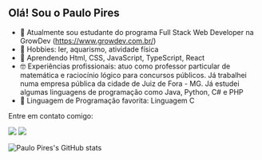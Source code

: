 ## Olá! Sou o Paulo Pires

- 🔭 Atualmente sou estudante do programa Full Stack Web Developer na GrowDev (https://www.growdev.com.br/)
- :tropical_fish: Hobbies: ler, aquarismo, atividade física
- 🌱 Aprendendo Html, CSS, JavaScript, TypeScript, React
- :nerd_face: Experiências profissionais: atuo como professor particular de matemática e raciocínio lógico para concursos públicos. Já trabalhei numa empresa pública da cidade de Juiz de Fora - MG. Já estudei algumas linguagens de programação como Java, Python, C# e PHP
- :1st_place_medal: Linguagem de Programação favorita: Linguagem C
<p align="left">
  Entre em contato comigo:
</p>



<p align="left">
  <a href="http://mailto:ppiresdev@gmail.com/" alt="Gmail">
  <img src="https://img.shields.io/badge/-Gmail-FF0000?style=flat-square&labelColor=FF0000&logo=gmail&logoColor=white&link=http://mailto:ppiresdev@gmail.com/" /></a>

  <a href="https://www.linkedin.com/in/ppiresdev/" alt="Linkedin">
  <img src="https://img.shields.io/badge/-Linkedin-0e76a8?style=flat-square&logo=Linkedin&logoColor=white&link=https://www.linkedin.com/in/ppiresdev" /></a>
  
</p>  

![Paulo Pires's GitHub stats](https://github-readme-stats.vercel.app/api?username=ppiresdev&theme=dark&show_icons=true)
